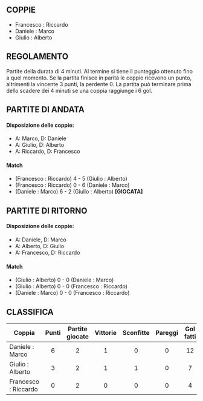 
## COPPIE

 - Francesco : Riccardo
 - Daniele : Marco
 - Giulio : Alberto
 
 
## REGOLAMENTO
Partite della durata di 4 minuti. Al termine si tiene il punteggio ottenuto fino a quel momento.
Se la partita finisce in parità le coppie ricevono un punto, altrimenti la vincente 3 punti, la perdente 0.
La partita può terminare prima dello scadere dei 4 minuti se una coppia raggiunge i 6 gol.
 
## PARTITE DI ANDATA

#### Disposizione delle coppie:
 - A: Marco, D: Daniele
 - A: Giulio, D: Alberto
 - A: Riccardo, D: Francesco
 
#### Match
  
 - (Francesco : Riccardo) 4 - 5 (Giulio : Alberto)
 - (Francesco : Riccardo) 0 - 6 (Daniele : Marco)
 - (Daniele : Marco) 6 - 2 (Giulio : Alberto)  <strong>[GIOCATA]</strong>


## PARTITE DI RITORNO

#### Disposizione delle coppie:
 - A: Daniele, D: Marco
 - A: Alberto, D: Giulio
 - A: Francesco, D: Riccardo
 
#### Match
 - (Giulio : Alberto) 0 - 0 (Daniele : Marco)
 - (Giulio : Alberto) 0 - 0 (Francesco : Riccardo)
 - (Daniele : Marco) 0 - 0 (Francesco : Riccardo)


## CLASSIFICA

| Coppia | Punti | Partite giocate | Vittorie | Sconfitte | Pareggi | Gol fatti | Gol subiti
|--------|:-----:|:--------:|:--------:|:--------:|:--------:|:--------:|:--------:|
|Daniele : Marco | 6 | 2 | 1 | 0 | 0 | 12 | 2 |
|Giulio : Alberto | 3 | 2 | 1 | 1 | 0 | 7 | 10 |
|Francesco : Riccardo | 0 | 2 | 0 | 0 | 0 | 4 | 11 |

